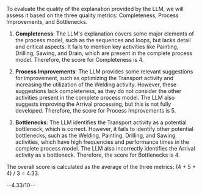 To evaluate the quality of the explanation provided by the LLM, we will assess it based on the three quality metrics: Completeness, Process Improvements, and Bottlenecks.

1. **Completeness**: The LLM's explanation covers some major elements of the process model, such as the sequences and loops, but lacks detail and critical aspects. It fails to mention key activities like Painting, Drilling, Sawing, and Drain, which are present in the complete process model. Therefore, the score for Completeness is 4.

2. **Process Improvements**: The LLM provides some relevant suggestions for improvement, such as optimizing the Transport activity and increasing the utilization of the Welding activity. However, these suggestions lack completeness, as they do not consider the other activities present in the complete process model. The LLM also suggests improving the Arrival processing, but this is not fully developed. Therefore, the score for Process Improvements is 5.

3. **Bottlenecks**: The LLM identifies the Transport activity as a potential bottleneck, which is correct. However, it fails to identify other potential bottlenecks, such as the Welding, Painting, Drilling, and Sawing activities, which have high frequencies and performance times in the complete process model. The LLM also incorrectly identifies the Arrival activity as a bottleneck. Therefore, the score for Bottlenecks is 4.

The overall score is calculated as the average of the three metrics: (4 + 5 + 4) / 3 = 4.33.

--4.33/10--